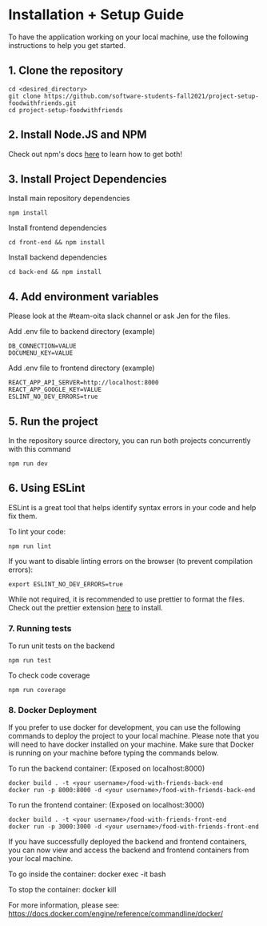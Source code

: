 # Installation + Setup Guide

To have the application working on your local machine, use the following instructions to help you get started.

## 1. Clone the repository

```
cd <desired_directory>
git clone https://github.com/software-students-fall2021/project-setup-foodwithfriends.git
cd project-setup-foodwithfriends
```

## 2. Install Node.JS and NPM

Check out npm's docs [here](https://docs.npmjs.com/downloading-and-installing-node-js-and-npm) to learn how to get both!

## 3. Install Project Dependencies

Install main repository dependencies

```
npm install
```

Install frontend dependencies

```
cd front-end && npm install
```

Install backend dependencies

```
cd back-end && npm install
```

## 4. Add environment variables

Please look at the #team-oita slack channel or ask Jen for the files.

Add .env file to backend directory (example)

```
DB_CONNECTION=VALUE
DOCUMENU_KEY=VALUE
```

Add .env file to frontend directory (example)

```
REACT_APP_API_SERVER=http://localhost:8000
REACT_APP_GOOGLE_KEY=VALUE
ESLINT_NO_DEV_ERRORS=true
```

## 5. Run the project

In the repository source directory, you can run both projects concurrently with this command

```
npm run dev
```

## 6. Using ESLint

ESLint is a great tool that helps identify syntax errors in your code and help fix them.

To lint your code:

```
npm run lint
```

If you want to disable linting errors on the browser (to prevent compilation errors):

```
export ESLINT_NO_DEV_ERRORS=true
```

While not required, it is recommended to use prettier to format the files.
Check out the prettier extension [here](https://marketplace.visualstudio.com/items?itemName=esbenp.prettier-vscode) to install.

### 7. Running tests

To run unit tests on the backend

```
npm run test
```

To check code coverage

```
npm run coverage
```

### 8. Docker Deployment

If you prefer to use docker for development, you can use the following commands to deploy the project to your local machine.
Please note that you will need to have docker installed on your machine.
Make sure that Docker is running on your machine before typing the commands below.

To run the backend container:
(Exposed on localhost:8000)
```
docker build . -t <your username>/food-with-friends-back-end
docker run -p 8000:8000 -d <your username>/food-with-friends-back-end
```

To run the frontend container:
(Exposed on localhost:3000)
```
docker build . -t <your username>/food-with-friends-front-end
docker run -p 3000:3000 -d <your username>/food-with-friends-front-end
```

If you have successfully deployed the backend and frontend containers,
you can now view and access the backend and frontend containers from your local machine.

To go inside the container:
docker exec -it <container id> bash

To stop the container:
docker kill <container id>

For more information, please see: 
https://docs.docker.com/engine/reference/commandline/docker/
